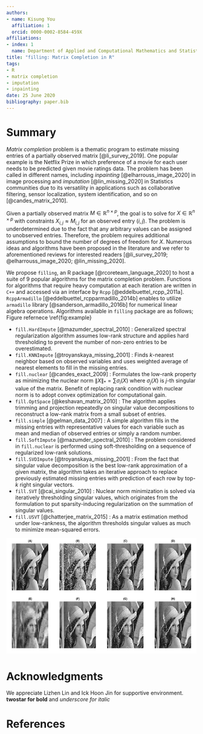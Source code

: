 ```yaml
---
authors:
- name: Kisung You
  affiliation: 1
  orcid: 0000-0002-8584-459X
affiliations:
- index: 1
  name: Department of Applied and Computational Mathematics and Statistics, University of Notre Dame
title: "filling: Matrix Completion in R"
tags:
- R
- matrix completion
- imputation
- inpainting
date: 25 June 2020
bibliography: paper.bib
---
```


# Summary

_Matrix completion_ problem is a thematic program to estimate missing entries of a partially observed matrix [@li_survey_2019]. One popular example is the Netflix Prize in which preference of a movie for each user needs to be predicted given movie ratings data. The problem has been called in different names, including _inpainting_ [@elharrouss_image_2020] in image processing and _imputation_ [@lin_missing_2020] in Statistics communities due to its versatility in applications such as collaborative filtering, sensor localization, system identification, and so on [@candes_matrix_2010].

Given a partially observed matrix $M \in \mathbb{R}^{n\times p}$, the goal is to solve for $X \in \mathbb{R}^{n\times p}$ with constraints $X_{i,j} \approx M_{i,j}$ for an observed entry $(i,j)$. The problem is underdetermined due to the fact that any arbitrary values can be assigned to unobserved entries. Therefore, the problem requires additional assumptions to bound the number of degrees of freedom for $X$. Numerous ideas and algorithms have been proposed in the literature and we refer to aforementioned reviews for interested readers [@li_survey_2019; @elharrouss_image_2020; @lin_missing_2020].

We propose `filling`, an R package [@rcoreteam_language_2020] to host a suite of 9 popular algorithms for the matrix completion problem. Functions for algorithms that require heavy computation at each iteration are written in `C++` and accessed via an interface by `Rcpp` [@eddelbuettel_rcpp_2011a]. `RcppArmadillo` [@eddelbuettel_rcpparmadillo_2014b] enables to utilize `armadillo` library [@sanderson_armadillo_2016b] for numerical linear algebra operations. Algorithms available in `filling` package are as follows; Figure refernece \ref{fig:example}

* `fill.HardImpute` [@mazumder_spectral_2010] : Generalized spectral regularization algorithm assumes low-rank structure and applies hard thresholding to prevent the number of non-zero entries to be overestimated. 
* `fill.KNNImpute` [@troyanskaya_missing_2001] : Finds $k$-nearest neighbor based on observed variables and uses weighted average of nearest elements to fill in the missing entries.
* `fill.nuclear` [@candes_exact_2009] : Formulates the low-rank property as minimizing the nuclear norm $\|X\|_* = \sum \sigma_i (X)$ where $\sigma_j (X)$ is $j$-th singular value of the matrix. Benefit of replacing rank condition with nuclear norm is to adopt convex optimization for computational gain.
* `fill.OptSpace` [@keshavan_matrix_2010] : The algorithm applies trimming and projection repeatedly on singular value decompositions to reconstruct a low-rank matrix from a small subset of entries.
* `fill.simple` [@gelman_data_2007] : A simple algorithm fills in the missing entries with representative values for each variable such as mean and median of observed entries or simply a random number.
* `fill.SoftImpute` [@mazumder_spectral_2010] : The problem considered in `fill.nuclear` is performed using soft-thresholding on a sequence of regularized low-rank solutions.
* `fill.SVDImpute` [@troyanskaya_missing_2001] : From the fact that singular value decomposition is the best low-rank approximation of a given matrix, the algorithm takes an iterative approach to replace previously estimated missing entries with prediction of each row by top-$k$ right singular vectors.
* `fill.SVT` [@cai_singular_2010] : Nuclear norm minimization is solved via iteratively thresholding singular values, which originates from the formulation to put sparsity-inducing regularization on the summation of singular values.
* `fill.USVT` [@chatterjee_matrix_2015] : As a matrix estimation method under low-rankness, the algorithm thresholds singular values as much to minimize mean-squared errors.





![\label{fig:example}Alluvial plot of changes in curricula by a cohort of art students](figure-1.png)


# Acknowledgments

We appreciate Lizhen Lin and Ick Hoon Jin for supportive environment.
**twostar for bold** and _underscore for italic_

# References
